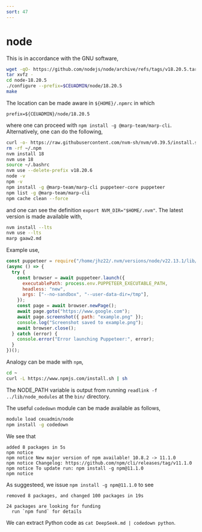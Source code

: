 ```yaml
---
sort: 47
---
```


# node

This is in accordance with the GNU software,

```bash
wget -qO- https://github.com/nodejs/node/archive/refs/tags/v18.20.5.tar.gz | \
tar xvfz -
cd node-18.20.5
./configure --prefix=$CEUADMIN/node/18.20.5
make
```

The location can be made aware in `${HOME}/.npmrc` in which

```
prefix=${CEUADMIN}/node/18.20.5
```

where one can proceed with `npm install -g @marp-team/marp-cli`. Alternatively, one can do the following,

```bash
curl -o- https://raw.githubusercontent.com/nvm-sh/nvm/v0.39.5/install.sh | bash
rm -rf ~/.npm
nvm install 18
nvm use 18
source ~/.bashrc
nvm use --delete-prefix v18.20.6
node -v
npm -v
npm install -g @marp-team/marp-cli puppeteer-core puppeteer
npm list -g @marp-team/marp-cli
npm cache clean --force
```

and one can see the definition `export NVM_DIR="$HOME/.nvm"`. The latest version is made available with,

```bash
nvm install --lts
nvm use --lts
marp gaaw2.md
```

Example use,

```js
const puppeteer = require("/home/jhz22/.nvm/versions/node/v22.13.1/lib/node_modules/puppeteer");
(async () => {
  try {
    const browser = await puppeteer.launch({
      executablePath: process.env.PUPPETEER_EXECUTABLE_PATH,
      headless: "new",
      args: ["--no-sandbox", "--user-data-dir=/tmp"],
    });
    const page = await browser.newPage();
    await page.goto("https://www.google.com");
    await page.screenshot({ path: "example.png" });
    console.log("Screenshot saved to example.png");
    await browser.close();
  } catch (error) {
    console.error("Error launching Puppeteer:", error);
  }
})();
```

Analogy can be made with `npm`,

```bash
cd ~
curl -L https://www.npmjs.com/install.sh | sh
```

The NODE_PATH variable is output from running `readlink -f ../lib/node_modules` at the `bin/` directory.

The useful `codedown` module can be made available as follows,

```bash
module load ceuadmin/node
npm install -g codedown
```

We see that

```
added 8 packages in 5s
npm notice
npm notice New major version of npm available! 10.8.2 -> 11.1.0
npm notice Changelog: https://github.com/npm/cli/releases/tag/v11.1.0
npm notice To update run: npm install -g npm@11.1.0
npm notice
```

As suggesteed, we issue `npm install -g npm@11.1.0` to see

```
removed 8 packages, and changed 100 packages in 19s

24 packages are looking for funding
  run `npm fund` for details
```

We can extract Python code as `cat DeepSeek.md | codedown python`.
